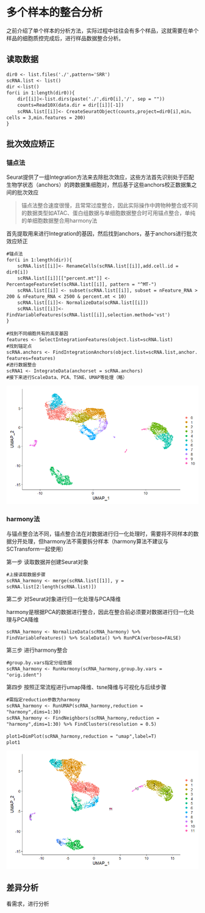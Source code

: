 # 多个样本的整合分析

之前介绍了单个样本的分析方法，实际过程中往往会有多个样品，这就需要在单个样品的细胞质控完成后，进行样品数据整合分析。

## 读取数据
    dir0 <- list.files('./',pattern='SRR')
    scRNA.list <- list()
    dir <-list()
    for(i in 1:length(dir0)){
        dir[[i]]<-list.dirs(paste('./',dir0[i],'/', sep = ""))
        counts=Read10X(data.dir = dir[[i]][-1])
        scRNA.list[[i]]<- CreateSeuratObject(counts,project=dir0[i],min。cells = 3,min.features = 200)
    }
 

## 批次效应矫正
### 锚点法
Seurat提供了一组Integration方法来去除批次效应，这些方法首先识别处于匹配生物学状态（anchors）的跨数据集细胞对，然后基于这些anchors校正数据集之间的批次效应

>锚点法整合速度很慢，且常常过度整合，因此实际操作中跨物种整合或不同的数据类型如ATAC、蛋白组数据与单细胞数据整合时可用锚点整合，单纯的单细胞数据整合用harmony法

首先提取用来进行Integration的基因，然后找到anchors，基于anchors进行批次效应矫正

    #锚点法
    for(i in 1:length(dir)){
        scRNA.list[[i]]<- RenameCells(scRNA.list[[i]],add.cell.id = dir0[i])
        scRNA.list[[i]][["percent.mt"]] <- PercentageFeatureSet(scRNA.list[[i]], pattern = "^MT-")
        scRNA.list[[i]] <- subset(scRNA.list[[i]], subset = nFeature_RNA > 200 & nFeature_RNA < 2500 & percent.mt < 10)
        scRNA.list[[i]]<- NormalizeData(scRNA.list[[i]])
        scRNA.list[[i]]<- FindVariableFeatures(scRNA.list[[i]],selection.method='vst')
    }

    #找到不同细胞共有的高变基因
    features <- SelectIntegrationFeatures(object.list=scRNA.list)
    #找到锚定点
    scRNA.anchors <- FindIntegrationAnchors(object.list=scRNA.list,anchor.  features=features)
    #进行数据整合
    scRNA1 <- IntegrateData(anchorset = scRNA.anchors)
    #接下来进行ScaleData、PCA、TSNE、UMAP等处理（略）
![图 3](images/0e9a1b2d09adc7890075137303274cc6e5fce460cacbd8827c26acb44fce900a.png)  

### harmony法

与锚点整合法不同，锚点整合法在对数据进行归一化处理时，需要将不同样本的数据分开处理，但harmony法不需要拆分样本（harmony算法不建议与SCTransform一起使用）

 第一步 读取数据并创建Seurat对象

    #上接读取数据步骤
    scRNA_harmony <- merge(scRNA.list[[1]], y = scRNA.list[2:length(scRNA.list)])

第二步 对Seurat对象进行归一化处理与PCA降维  

harmony是根据PCA的数据进行整合，因此在整合前必须要对数据进行归一化处理与PCA降维

    scRNA_harmony <- NormalizeData(scRNA_harmony) %>% FindVariableFeatures() %>% ScaleData() %>% RunPCA(verbose=FALSE)


第三步 进行harmony整合

    #group.by.vars指定分组依据
    scRNA_harmony <- RunHarmony(scRNA_harmony,group.by.vars = "orig.ident")

第四步 按照正常流程进行umap降维、tsne降维与可视化与后续步骤

    #需指定reduction参数为harmony
    scRNA_harmony <- RunUMAP(scRNA_harmony,reduction =    "harmony",dims=1:30)
    scRNA_harmony <- FindNeighbors(scRNA_harmony,reduction =    "harmony",dims=1:30) %>% FindClusters(resolution = 0.5)

    plot1=DimPlot(scRNA_harmony,reduction = "umap",label=T)
    plot1
![图 4](images/2800af16ac97246a7ed4b8efe173821b2ff43774667a4d0637d2fc41557d6063.png)  

## 差异分析
看需求，进行分析